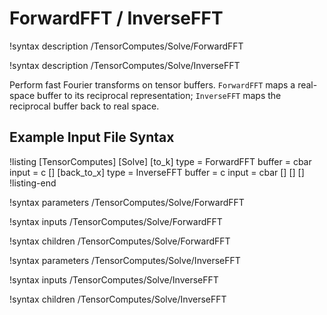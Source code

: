 # ForwardFFT / InverseFFT

!syntax description /TensorComputes/Solve/ForwardFFT

!syntax description /TensorComputes/Solve/InverseFFT

Perform fast Fourier transforms on tensor buffers. `ForwardFFT` maps a real-space buffer to its
reciprocal representation; `InverseFFT` maps the reciprocal buffer back to real space.

## Example Input File Syntax

!listing
[TensorComputes]
  [Solve]
    [to_k]
      type = ForwardFFT
      buffer = cbar
      input = c
    []
    [back_to_x]
      type = InverseFFT
      buffer = c
      input = cbar
    []
  []
[]
!listing-end

!syntax parameters /TensorComputes/Solve/ForwardFFT

!syntax inputs /TensorComputes/Solve/ForwardFFT

!syntax children /TensorComputes/Solve/ForwardFFT

!syntax parameters /TensorComputes/Solve/InverseFFT

!syntax inputs /TensorComputes/Solve/InverseFFT

!syntax children /TensorComputes/Solve/InverseFFT
